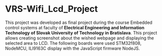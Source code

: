 # VRS-Wifi_Lcd_Project
This project was developed as final project during the course Embedded control systems at faculty of <b>Electrical Engineering and Information Technology of Slovak University of Technology in Bratislava</b>. This project allows creating screenshot about the wished webpage and displaying the selected area to LCD. The following boards were used STM32f808, NodeMCU, ILI9163C display with the JavaScript firmware NodeJS. 
